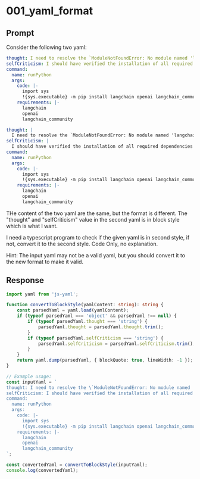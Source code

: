 # 001_yaml_format

## Prompt

Consider the following two yaml:

```yaml
thought: I need to resolve the `ModuleNotFoundError: No module named 'langchain_community'` error by ensuring that all necessary dependencies are correctly installed.
selfCriticism: I should have verified the installation of all required dependencies before running the code.
command:
  name: runPython
  args:
    code: |-
      import sys
      !{sys.executable} -m pip install langchain openai langchain_community
    requirements: |-
      langchain
      openai
      langchain_community
```

```yaml
thought: |
  I need to resolve the `ModuleNotFoundError: No module named 'langchain_community'` error by ensuring that all necessary dependencies are correctly installed.
selfCriticism: |
  I should have verified the installation of all required dependencies before running the code.
command:
  name: runPython
  args:
    code: |-
      import sys
      !{sys.executable} -m pip install langchain openai langchain_community
    requirements: |-
      langchain
      openai
      langchain_community
```

THe content of the two yaml are the same, but the format is different. The "thought" and "selfCriticism" value in the second yaml is in block style which is what I want. 

I need a typescript program to check if the given yaml is in second style, if not, convert it to the second style. Code Only, no explanation.

Hint: The input yaml may not be a valid yaml, but you should convert it to the new format to make it valid.

## Response

```typescript
import yaml from 'js-yaml';

function convertToBlockStyle(yamlContent: string): string {
    const parsedYaml = yaml.load(yamlContent);
    if (typeof parsedYaml === 'object' && parsedYaml !== null) {
        if (typeof parsedYaml.thought === 'string') {
            parsedYaml.thought = parsedYaml.thought.trim();
        }
        if (typeof parsedYaml.selfCriticism === 'string') {
            parsedYaml.selfCriticism = parsedYaml.selfCriticism.trim();
        }
    }
    return yaml.dump(parsedYaml, { blockQuote: true, lineWidth: -1 });
}

// Example usage:
const inputYaml = `
thought: I need to resolve the \`ModuleNotFoundError: No module named 'langchain_community'\` error by ensuring that all necessary dependencies are correctly installed.
selfCriticism: I should have verified the installation of all required dependencies before running the code.
command:
  name: runPython
  args:
    code: |-
      import sys
      !{sys.executable} -m pip install langchain openai langchain_community
    requirements: |-
      langchain
      openai
      langchain_community
`;

const convertedYaml = convertToBlockStyle(inputYaml);
console.log(convertedYaml);
```

